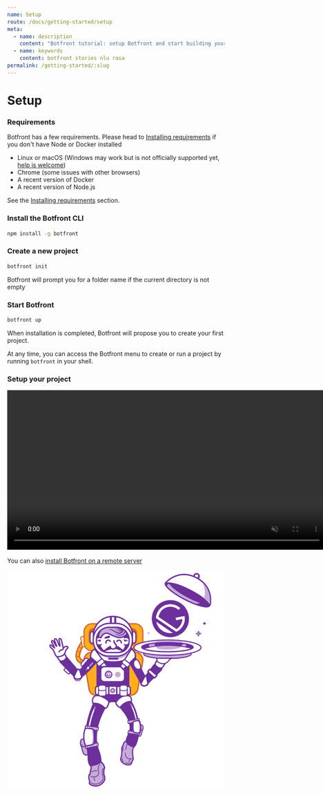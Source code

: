 ```yaml
---
name: Setup
route: /docs/getting-started/setup
meta:
  - name: description
    content: "Botfront tutorial: setup Botfront and start building your Rasa chatbot"
  - name: keywords
    content: botfront stories nlu rasa
permalink: /getting-started/:slug
---
```


# Setup

### Requirements

Botfront has a few requirements. Please head to [Installing requirements](/getting-started/install-requirements) if you don't have Node or Docker installed

- Linux or macOS (Windows may work but is not officially supported yet, [help is welcome](https://github.com/botfront/botfront/issues/115))
- Chrome (some issues with other browsers)
- A recent version of Docker
- A recent version of Node.js

See the [Installing requirements](/getting-started/install-requirements) section.

### Install the Botfront CLI

```bash
npm install -g botfront
```

### Create a new project

```bash
botfront init
```

Botfront will prompt you for a folder name if the current directory is not empty

### Start Botfront

```bash
botfront up
```

When installation is completed, Botfront will propose you to create your first project.

At any time, you can access the Botfront menu to create or run a project by running `botfront` in your shell.

### Setup your project

<video autoplay muted loop width="740" controls>
  <source src="../../videos/setup.mp4" type="video/mp4" />
  Your browser does not support the video tag.
</video>

You can also [install Botfront on a remote server](/deployment/installation/#single-server)

![astronaut](../../../images/gatsby-astronaut.png)
